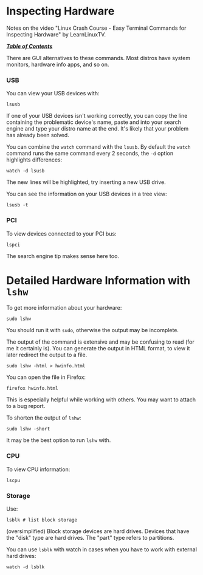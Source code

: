 # Inspecting Hardware

Notes on the video "Linux Crash Course - Easy Terminal Commands for Inspecting
Hardware" by LearnLinuxTV.

[***Table of Contents***](/README.md)  

There are GUI alternatives to these commands. Most distros have system
monitors, hardware info apps, and so on.

### USB

You can view your USB devices with:

    lsusb

If one of your USB devices isn't working correctly, you can copy the line
containing the problematic device's name, paste and into your search engine and
type your distro name at the end. It's likely that your problem has already
been solved.

You can combine the `watch` command with the `lsusb`. By default the `watch`
command runs the same command every 2 seconds, the `-d` option highlights
differences:

    watch -d lsusb

The new lines will be highlighted, try inserting a new USB drive. 

You can see the information on your USB devices in a tree view:

    lsusb -t

### PCI

To view devices connected to your PCI bus:

    lspci

The search engine tip makes sense here too.

# Detailed Hardware Information with `lshw`

To get more information about your hardware:

    sudo lshw

You should run it with `sudo`, otherwise the output may be incomplete. 

The output of the command is extensive and may be confusing to read (for me it
certainly is). You can generate the output in HTML format, to view it later
redirect the output to a file.

    sudo lshw -html > hwinfo.html    

You can open the file in Firefox:

    firefox hwinfo.html

This is especially helpful while working with others. You may want to attach to
a bug report.

To shorten the output of `lshw`:

    sudo lshw -short

It may be the best option to run `lshw` with.

### CPU

To view CPU information:

    lscpu

### Storage

Use:

    lsblk # list block storage

(oversimplified) Block storage devices are hard drives. Devices that have the
"disk" type are hard drives. The "part" type refers to partitions. 

You can use `lsblk` with watch in cases when you have to work with external
hard drives:

    watch -d lsblk
